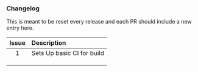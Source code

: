 ### Changelog

This is meant to be reset every release and each PR should include a new entry here.

| Issue | Description                |
|:-----:|:---------------------------|
|   1   | Sets Up basic CI for build |
|       |                            |
|       |                            |
|       |                            |
